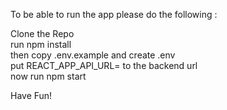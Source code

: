 To be able to run the app please do the following :

Clone the Repo <br>
run   npm install <br>
then copy .env.example and create .env <br>
put REACT_APP_API_URL= to the backend url <br>
now run npm start 


Have Fun!
